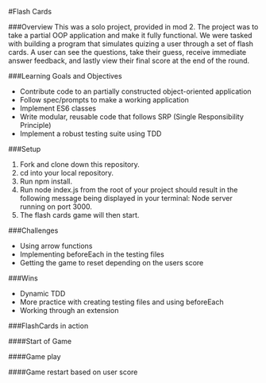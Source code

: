 #Flash Cards

###Overview
This was a solo project, provided in mod 2. The project was to take a partial OOP application and make it fully functional. We were tasked with building a program that simulates quizing a user through a set of flash cards. A user can see the questions, take their guess, receive immediate answer feedback, and lastly view their final score at the end of the round.

###Learning Goals and Objectives
* Contribute code to an partially constructed object-oriented application
* Follow spec/prompts to make a working application
* Implement ES6 classes
* Write modular, reusable code that follows SRP (Single Responsibility Principle)
* Implement a robust testing suite using TDD

###Setup
1. Fork and clone down this repository.
2. cd into your local repository.
3. Run npm install.
4. Run node index.js from the root of your project should result in the following message being displayed in your terminal: Node server running on port 3000.
5. The flash cards game will then start.

###Challenges 
* Using arrow functions
* Implementing beforeEach in the testing files
* Getting the game to reset depending on the users score 

###Wins
* Dynamic TDD 
* More practice with creating testing files and using beforeEach
* Working through an extension 

###FlashCards in action

####Start of Game

####Game play

####Game restart based on user score 


